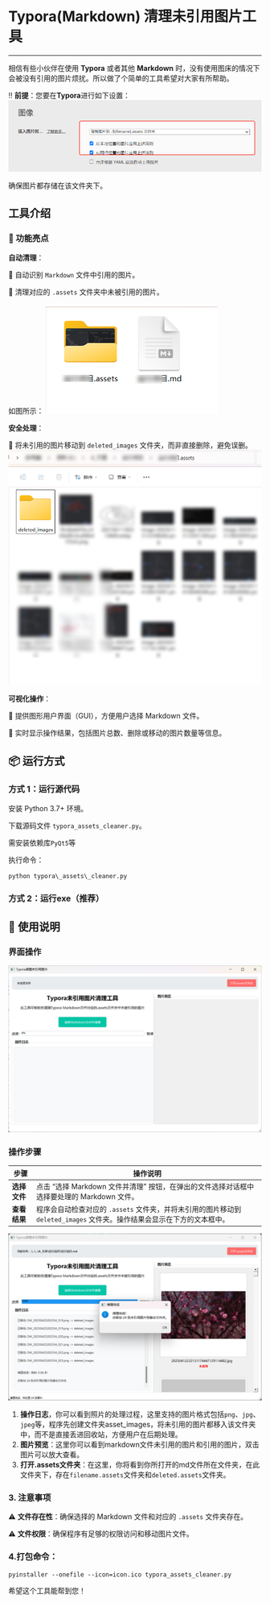 # Typora(Markdown) 清理未引用图片工具

---
相信有些小伙伴在使用 **Typora** 或者其他 **Markdown** 时，没有使用图床的情况下会被没有引用的图片烦扰。所以做了个简单的工具希望对大家有所帮助。

‼️ **前提**：您要在**Typora**进行如下设置：
![img.png](./README.assets/img1.png)

确保图片都存储在该文件夹下。

## 工具介绍

### 🚀 功能亮点

**自动清理**：

📌 自动识别 `Markdown` 文件中引用的图片。

📌 清理对应的 `.assets` 文件夹中未被引用的图片。

如图所示：
![img.png](./README.assets/img2.png)

**安全处理**：

🔧 将未引用的图片移动到 `deleted_images` 文件夹，而非直接删除，避免误删。
![img.png](./README.assets/img3.png)

**可视化操作**：

📝 提供图形用户界面（GUI），方便用户选择 Markdown 文件。

📝 实时显示操作结果，包括图片总数、删除或移动的图片数量等信息。



## 📦 运行方式

### 方式 1：运行源代码

安装 Python 3.7+ 环境。

下载源码文件 `typora_assets_cleaner.py`。

需安装依赖库`PyQt5`等

执行命令：

```python
python typora\_assets\_cleaner.py
```

### 方式 2：运行exe（推荐）



## 📝 使用说明

### 界面操作

![image-20250528175501004](./README.assets/image-20250528175501004.png)

### 操作步骤

| 步骤               | 操作说明                                                                                                                    |
| ------------------ | --------------------------------------------------------------------------------------------------------------------------- |
| **选择文件** | 点击 “选择 Markdown 文件并清理” 按钮，在弹出的文件选择对话框中选择要处理的 Markdown 文件。                                |
| **查看结果** | 程序会自动检查对应的 `.assets` 文件夹，并将未引用的图片移动到 `deleted_images` 文件夹。操作结果会显示在下方的文本框中。 |

![image-20250528180051483](./README.assets/image-20250528180051483.png)



1. **操作日志**，你可以看到照片的处理过程，这里支持的图片格式包括`png`、`jpg`、`jpeg`等，程序先创建文件夹asset_images，将未引用的图片都移入该文件夹中，而不是直接丢进回收站，方便用户在后期处理。
2. **图片预览**：这里你可以看到markdown文件未引用的图片和引用的图片，双击图片可以放大查看。
3. **打开.assets文件夹**：在这里，你将看到你所打开的md文件所在文件夹，在此文件夹下，存在`filename.assets`文件夹和`deleted.assets`文件夹。



### 3. 注意事项

⚠️ **文件存在性**：确保选择的 Markdown 文件和对应的 `.assets` 文件夹存在。

⚠️ **文件权限**：确保程序有足够的权限访问和移动图片文件。



### 4.打包命令：

```shell
pyinstaller --onefile --icon=icon.ico typora_assets_cleaner.py
```

希望这个工具能帮到您！

